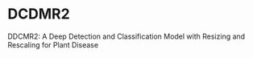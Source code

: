 # DCDMR2

DDCMR2: A Deep Detection and Classification
Model with Resizing and Rescaling for Plant Disease


